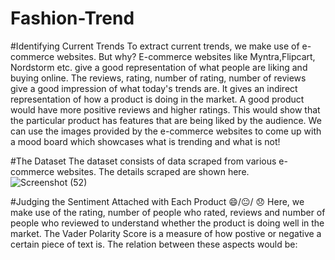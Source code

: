 
# Fashion-Trend
#Identifying Current Trends
To extract current trends, we make use of e-commerce websites. But why?
E-commerce websites like Myntra,Flipcart, Nordstorm etc. give a good representation of what people are liking and buying online. The reviews, rating, number of rating, number of reviews give a good impression of what today's trends are. It gives an indirect representation of how a product is doing in the market. A good product would have more positive reviews and higher ratings. This would show that the particular product has features that are being liked by the audience. We can use the images provided by the e-commerce websites to come up with a mood board which showcases what is trending and what is not!


#The Dataset 
The dataset consists of data scraped from various e-commerce websites. The details scraped are shown here.
![Screenshot (52)](https://github.com/user-attachments/assets/a1f79f47-6dcc-4aac-b2de-71feebad3690)



#Judging the Sentiment Attached with Each Product 😄/😐/ 😞
Here, we make use of the rating, number of people who rated, reviews and number of people who reviewed to understand whether the product is doing well in the market. The Vader Polarity Score is a measure of how postive or negative a certain piece of text is. The relation between these aspects would be:

